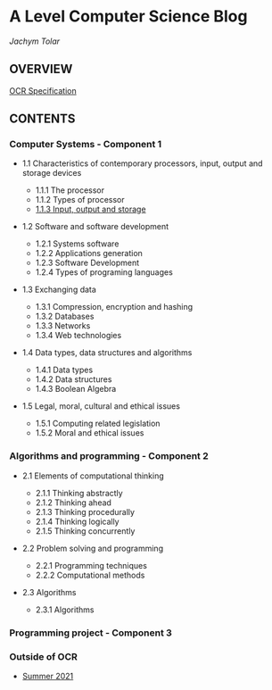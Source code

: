 # A Level Computer Science Blog
_Jachym Tolar_

## OVERVIEW
[OCR Specification](https://github.com/JachymT/a-level-cs-blog/blob/main/ocr-a-level-specification-h446.pdf)

## CONTENTS
### Computer Systems - Component 1
- 1.1 Characteristics of contemporary processors, input, output and storage devices
  - 1.1.1 The processor
  - 1.1.2 Types of processor
  - [1.1.3 Input, output and storage](https://github.com/JachymT/a-level-cs-blog/tree/main/summer%20work%202021)

- 1.2 Software and software development
  - 1.2.1 Systems software
  - 1.2.2 Applications generation
  - 1.2.3 Software Development
  - 1.2.4 Types of programing languages

- 1.3 Exchanging data
  - 1.3.1 Compression, encryption and hashing
  - 1.3.2 Databases
  - 1.3.3 Networks
  - 1.3.4 Web technologies

- 1.4 Data types, data structures and algorithms
  - 1.4.1 Data types
  - 1.4.2 Data structures
  - 1.4.3 Boolean Algebra

- 1.5 Legal, moral, cultural and ethical issues
  - 1.5.1 Computing related legislation
  - 1.5.2 Moral and ethical issues

### Algorithms and programming - Component 2
- 2.1 Elements of computational thinking
  - 2.1.1 Thinking abstractly
  - 2.1.2 Thinking ahead
  - 2.1.3 Thinking procedurally
  - 2.1.4 Thinking logically
  - 2.1.5 Thinking concurrently

- 2.2 Problem solving and programming
  - 2.2.1 Programming techniques
  - 2.2.2 Computational methods

- 2.3 Algorithms
  - 2.3.1 Algorithms

### Programming project - Component 3

### Outside of OCR
- [Summer 2021](https://github.com/JachymT/a-level-cs-blog/tree/main/summer%20work%202021)
